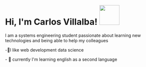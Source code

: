 
# Hi, I'm Carlos Villalba! <image src="https://media.giphy.com/media/Wj7lNjMNDxSmc/giphy.gif" width="65">


<p>I am a systems engineering student passionate about learning new technologies and being able to help my colleagues<p/>
  
<p>-🔭I like web development data science</p>
<p>- 🌱 currently I'm learning english as a second language<p/>

